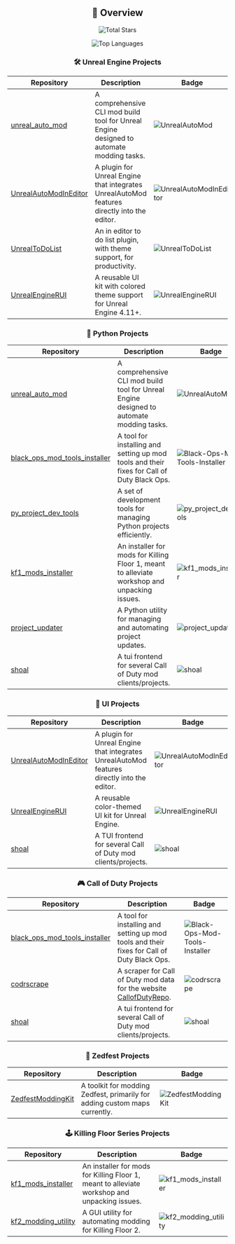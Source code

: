 <div align="center">

## 🚀 **Overview**

![Total Stars](https://img.shields.io/github/stars/Mythical-Github?style=social&color=%23f8bbd0)

![Top Languages](https://github-readme-stats.vercel.app/api/top-langs/?username=Mythical-Github&layout=compact&theme=radical)

### 🛠️ **Unreal Engine Projects**

| Repository | Description | Badge |
|------------|-------------|-------|
| [unreal_auto_mod](https://github.com/Mythical-Github/unreal_auto_mod) | A comprehensive CLI mod build tool for Unreal Engine designed to automate modding tasks. | ![UnrealAutoMod](https://img.shields.io/github/stars/Mythical-Github/UnrealAutoMod?style=social&color=%23f8bbd0) |
| [UnrealAutoModInEditor](https://github.com/Mythical-Github/UnrealAutoModInEditor) | A plugin for Unreal Engine that integrates UnrealAutoMod features directly into the editor. | ![UnrealAutoModInEditor](https://img.shields.io/github/stars/Mythical-Github/UnrealAutoModInEditor?style=social&color=%23f8bbd0) |
| [UnrealToDoList](https://github.com/Mythical-Github/UnrealToDoList) | An in editor to do list plugin, with theme support, for productivity. | ![UnrealToDoList](https://img.shields.io/github/stars/Mythical-Github/UnrealToDoList?style=social&color=%23f8bbd0) |
| [UnrealEngineRUI](https://github.com/Mythical-Github/UnrealEngineRUI) | A reusable UI kit with colored theme support for Unreal Engine 4.11+. | ![UnrealEngineRUI](https://img.shields.io/github/stars/Mythical-Github/UnrealEngineRUI?style=social&color=%23f8bbd0) |

### 🐍 **Python Projects**

| Repository | Description | Badge |
|------------|-------------|-------|
| [unreal_auto_mod](https://github.com/Mythical-Github/unreal_auto_mod) | A comprehensive CLI mod build tool for Unreal Engine designed to automate modding tasks. | ![UnrealAutoMod](https://img.shields.io/github/stars/Mythical-Github/UnrealAutoMod?style=social&color=%23f8bbd0) |
| [black_ops_mod_tools_installer](https://github.com/Mythical-Github/Black-Ops-Mod-Tools-Installer) | A tool for installing and setting up mod tools and their fixes for Call of Duty Black Ops. | ![Black-Ops-Mod-Tools-Installer](https://img.shields.io/github/stars/Mythical-Github/Black-Ops-Mod-Tools-Installer?style=social&color=%23d1c4e9) |
| [py_project_dev_tools](https://github.com/Mythical-Github/py_project_dev_tools) | A set of development tools for managing Python projects efficiently. | ![py_project_dev_tools](https://img.shields.io/github/stars/Mythical-Github/py_project_dev_tools?style=social&color=%23ffcc80) |
| [kf1_mods_installer](https://github.com/Mythical-Github/kf1_mods_installer) | An installer for mods for Killing Floor 1, meant to alleviate workshop and unpacking issues. | ![kf1_mods_installer](https://img.shields.io/github/stars/Mythical-Github/kf1_mods_installer?style=social&color=%23c5e1a5) |
| [project_updater](https://github.com/Mythical-Github/project_updater) | A Python utility for managing and automating project updates. | ![project_updater](https://img.shields.io/github/stars/Mythical-Github/project_updater?style=social&color=%23ffcc80) |
| [shoal](https://github.com/Mythical-Github/shoal) | A tui frontend for several Call of Duty mod clients/projects. | ![shoal](https://img.shields.io/github/stars/Mythical-Github/shoal?style=social&color=%23d1c4e9) |

### 🎨 **UI Projects**

| Repository | Description | Badge |
|------------|-------------|-------|
| [UnrealAutoModInEditor](https://github.com/Mythical-Github/UnrealAutoModInEditor) | A plugin for Unreal Engine that integrates UnrealAutoMod features directly into the editor. | ![UnrealAutoModInEditor](https://img.shields.io/github/stars/Mythical-Github/UnrealAutoModInEditor?style=social&color=%23f8bbd0) |
| [UnrealEngineRUI](https://github.com/Mythical-Github/UnrealEngineRUI) | A reusable color-themed UI kit for Unreal Engine. | ![UnrealEngineRUI](https://img.shields.io/github/stars/Mythical-Github/UnrealEngineRUI?style=social&color=%23f8bbd0) |
| [shoal](https://github.com/Mythical-Github/shoal) | A TUI frontend for several Call of Duty mod clients/projects. | ![shoal](https://img.shields.io/github/stars/Mythical-Github/shoal?style=social&color=%23d1c4e9) |

### 🎮 **Call of Duty Projects**

| Repository | Description | Badge |
|------------|-------------|-------|
| [black_ops_mod_tools_installer](https://github.com/Mythical-Github/Black-Ops-Mod-Tools-Installer) | A tool for installing and setting up mod tools and their fixes for Call of Duty Black Ops. | ![Black-Ops-Mod-Tools-Installer](https://img.shields.io/github/stars/Mythical-Github/Black-Ops-Mod-Tools-Installer?style=social&color=%23d1c4e9) |
| [codrscrape](https://github.com/Mythical-Github/codrscrape) | A scraper for Call of Duty mod data for the website [CallofDutyRepo](https://callofdutyrepo.com/). | ![codrscrape](https://img.shields.io/github/stars/Mythical-Github/codrscrape?style=social&color=%23d1c4e9) |
| [shoal](https://github.com/Mythical-Github/shoal) | A tui frontend for several Call of Duty mod clients/projects. | ![shoal](https://img.shields.io/github/stars/Mythical-Github/shoal?style=social&color=%23d1c4e9) |

### 🧟 **Zedfest Projects**

| Repository | Description | Badge |
|------------|-------------|-------|
| [ZedfestModdingKit](https://github.com/ZedfestModding/ZedfestModdingKit) | A toolkit for modding Zedfest, primarily for adding custom maps currently. | ![ZedfestModdingKit](https://img.shields.io/github/stars/ZedfestModding/ZedfestModdingKit?style=social&color=%23c5e1a5) |

### 🕹️ **Killing Floor Series Projects**

| Repository | Description | Badge |
|------------|-------------|-------|
| [kf1_mods_installer](https://github.com/Mythical-Github/kf1_mods_installer) | An installer for mods for Killing Floor 1, meant to alleviate workshop and unpacking issues. | ![kf1_mods_installer](https://img.shields.io/github/stars/Mythical-Github/kf1_mods_installer?style=social&color=%23c5e1a5) |
| [kf2_modding_utility](https://github.com/Mythical-Github/kf2_modding_utility) | A GUI utility for automating modding for Killing Floor 2. | ![kf2_modding_utility](https://img.shields.io/github/stars/Mythical-Github/kf2_modding_utility?style=social&color=%23c5e1a5) |

</div>
